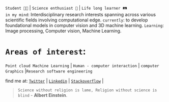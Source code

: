 
`Student 👨‍🎓` | `Science enthusiast 🧠` | `Life long learner 🛤️` <br>
`in my mind`: Interdisciplinary research interests spanning across various scientific fields involving computational edge. 
`currently`: to develop foundational models in computer vision and 3D machine learning.
`Learning`: Image processing, Computer vision, Machine Learning.

# `Areas of interest`: 
`Point cloud Machine Learning` | `Human - computer interaction` | `computer Graphics` |`Research software engineering`

find me at: 
[`Twitter`](https://twitter.com/Harsha_nh_dev) |
[`Linkedin`](https://www.linkedin.com/in/harsha-vardhan-nagarajan-67b492243/) |
[`Stackoverflow`](https://stackoverflow.com/users/19511391/harshavardhansde) |

> `Science without religion is lame, Religion without science is blind` - **Albert Einstein**.
